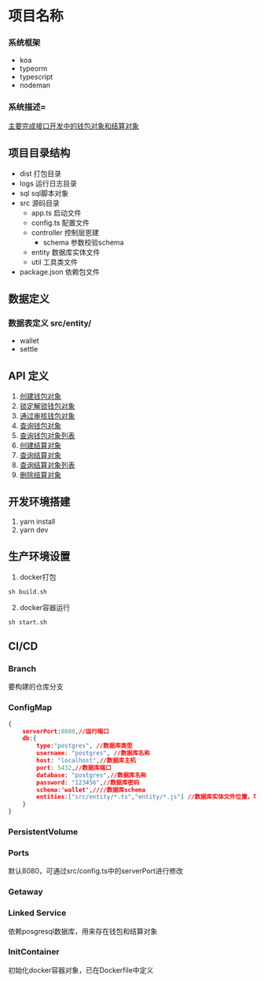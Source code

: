 # 项目名称
### 系统框架
* koa
* typeorm
* typescript
* nodeman
### 系统描述=
[主要完成接口开发中的钱包对象和结算对象](https://github.com/Curdata-project/yunchaoplus-docs/tree/main/3.%E7%BB%9F%E4%B8%80%E6%94%AF%E4%BB%98%E8%B4%A6%E6%88%B7)

## 项目目录结构
* dist 打包目录
* logs 运行日志目录
* sql sql脚本对象
* src 源码目录
  * app.ts 启动文件
  * config.ts 配置文件
  * controller 控制层恩建
    * schema 参数校验schema
  * entity 数据库实体文件
  * util 工具类文件
* package.json 依赖包文件
## 数据定义
### 数据表定义 src/entity/
* wallet
* settle

## API 定义
1. [创建钱包对象](https://github.com/Curdata-project/yunchaoplus-docs/blob/main/3.%E7%BB%9F%E4%B8%80%E6%94%AF%E4%BB%98%E8%B4%A6%E6%88%B7/2.2%E5%88%9B%E5%BB%BA%E9%92%B1%E5%8C%85%E5%AF%B9%E8%B1%A1.md)
2. [锁定解锁钱包对象](https://github.com/Curdata-project/yunchaoplus-docs/blob/main/3.%E7%BB%9F%E4%B8%80%E6%94%AF%E4%BB%98%E8%B4%A6%E6%88%B7/2.3%E9%94%81%E5%AE%9A%E8%A7%A3%E9%94%81%E9%92%B1%E5%8C%85%E5%AF%B9%E8%B1%A1.md)
3. [通过审核钱包对象](https://github.com/Curdata-project/yunchaoplus-docs/blob/main/3.%E7%BB%9F%E4%B8%80%E6%94%AF%E4%BB%98%E8%B4%A6%E6%88%B7/2.4通过审核钱包对象.md)
4. [查询钱包对象](https://github.com/Curdata-project/yunchaoplus-docs/blob/main/3.%E7%BB%9F%E4%B8%80%E6%94%AF%E4%BB%98%E8%B4%A6%E6%88%B7/2.5查询钱包对象.md)
5. [查询钱包对象列表](https://github.com/Curdata-project/yunchaoplus-docs/blob/main/3.%E7%BB%9F%E4%B8%80%E6%94%AF%E4%BB%98%E8%B4%A6%E6%88%B7/2.6查询钱包对象列表.md)
6. [创建结算对象](https://github.com/Curdata-project/yunchaoplus-docs/blob/main/3.%E7%BB%9F%E4%B8%80%E6%94%AF%E4%BB%98%E8%B4%A6%E6%88%B7/3.2创建结算对象.md)
7. [查询结算对象](https://github.com/Curdata-project/yunchaoplus-docs/blob/main/3.%E7%BB%9F%E4%B8%80%E6%94%AF%E4%BB%98%E8%B4%A6%E6%88%B7/3.3查询结算对象.md)
8. [查询结算对象列表](https://github.com/Curdata-project/yunchaoplus-docs/blob/main/3.%E7%BB%9F%E4%B8%80%E6%94%AF%E4%BB%98%E8%B4%A6%E6%88%B7/3.4查询结算对象列表.md)
9. [删除结算对象](https://github.com/Curdata-project/yunchaoplus-docs/blob/main/3.%E7%BB%9F%E4%B8%80%E6%94%AF%E4%BB%98%E8%B4%A6%E6%88%B7/3.5删除结算对象.md)

## 开发环境搭建
1. yarn install
2. yarn dev
## 生产环境设置
1. docker打包
```shell
sh build.sh
```
2. docker容器运行
```shell
sh start.sh
```
## CI/CD

### Branch

要构建的仓库分支

### ConfigMap
```json
{
    serverPort:8080,//运行端口
    db:{
        type:"postgres", //数据库类型
        username: "postgres", //数据库名称
        host: "localhost",//数据库主机
        port: 5432,//数据库端口
        database: "postgres",//数据库名称
        password: "123456",//数据库密码
        schema:'wallet',////数据库schema
        entities:["src/entity/*.ts","entity/*.js"] //数据库实体文件位置，可不修改
    }
}
```

### PersistentVolume

### Ports

默认8080，可通过src/config.ts中的serverPort进行修改

### Getaway

### Linked Service
依赖posgresql数据库，用来存在钱包和结算对象
### InitContainer
初始化docker容器对象，已在Dockerfile中定义
